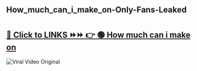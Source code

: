 
 ## How_much_can_i_make_on-Only-Fans-Leaked

# <h2><a href="https://clipsfans.com/How_much_can_i_make_on&ref=git">🔗 Click to LINKS ⏩⏩ 👉 🟢 How much can i make on </a></h2>

<a href="https://clipsfans.com/How_much_can_i_make_on&ref=git" rel="nofollow" data-target="animated-image.originalLink"><img src="https://i.ibb.co.com/xMMVF88/686577567.gif" alt="Viral Video Original" style="max-width: 100%; display: inline-block;" data-target="animated-image.originalImage"></a>
